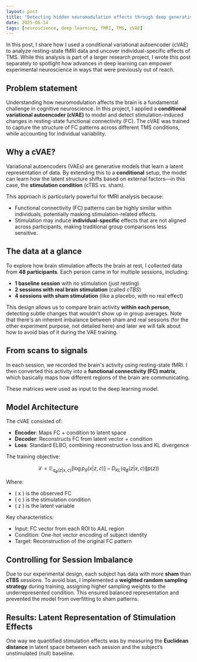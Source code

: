```yaml
---
layout: post
title: "Detecting hidden neuromodulation effects through deep generative modeling"
date: 2025-06-14
tags: [neuroscience, deep learning, fMRI, TMS, cVAE]
---
```



In this post, I share how I used a conditional variational autoencoder (cVAE) to analyze resting-state fMRI data and uncover individual-specific effects of TMS. While this analysis is part of a larger research project, I wrote this post separately to spotlight how advances in deep learning can empower experimental neuroscience in ways that were previously out of reach.


## Problem statement

Understanding how neuromodulation affects the brain is a fundamental challenge in cognitive neuroscience. In this project, I applied a **conditional variational autoencoder (cVAE)** to model and detect stimulation-induced changes in resting-state functional connectivity (FC). The cVAE was trained to capture the structure of FC patterns across different TMS conditions, while accounting for individual variability.

## Why a cVAE?

Variational autoencoders (VAEs) are generative models that learn a latent representation of data. By extending this to a **conditional** setup, the model can learn how the latent structure shifts based on external factors—in this case, the **stimulation condition** (cTBS vs. sham).

This approach is particularly powerful for fMRI analysis because:

- Functional connectivity (FC) patterns can be highly similar within individuals, potentially masking stimulation-related effects.
- Stimulation may induce **individual-specific** effects that are not aligned across participants, making traditional group comparisons less sensitive.


## The data at a glance

To explore how brain stimulation affects the brain at rest, I collected data from **48 participants**. Each person came in for multiple sessions, including:

- **1 baseline session** with no stimulation (just resting)
- **2 sessions with real brain stimulation** (called *cTBS*)
- **4 sessions with sham stimulation** (like a placebo, with no real effect)

This design allows us to compare brain activity **within each person**, detecting subtle changes that wouldn’t show up in group averages. Note that there's an inherent imbalance between sham and real sessions (for the other experiment purpose, not detailed here) and later we will talk about how to avoid bias of it during the VAE training.



## From scans to signals

In each session, we recorded the brain's activity using resting-state fMRI. I then converted this activity into a **functional connectivity (FC) matrix**, which basically maps how different regions of the brain are communicating.

These matrices were used as input to the deep learning model.


## Model Architecture

The cVAE consisted of:

- **Encoder**: Maps FC + condition to latent space
- **Decoder**: Reconstructs FC from latent vector + condition
- **Loss**: Standard ELBO, combining reconstruction loss and KL divergence

The training objective:

$$
\mathcal{L} = \mathbb{E}_{q_\phi(z|x, c)}[\log p_\theta(x|z, c)] - D_{KL}(q_\phi(z|x, c) \| p(z))
$$

Where:
- \( x \) is the observed FC
- \( c \) is the stimulation condition
- \( z \) is the latent variable

Key characteristics:
- Input: FC vector from each ROI to AAL region
- Condition: One-hot vector encoding of subject identity
- Target: Reconstruction of the original FC pattern


## Controlling for Session Imbalance

Due to our experimental design, each subject has data with more **sham** than **cTBS** sessions. To avoid bias, I implemented a **weighted random sampling strategy** during training, assigning higher sampling weights to the underrepresented condition. This ensured balanced representation and prevented the model from overfitting to sham patterns.

## Results: Latent Representation of Stimulation Effects

One way we quantified stimulation effects was by measuring the **Euclidean distance** in latent space between each session and the subject’s unstimulated (null) baseline.







